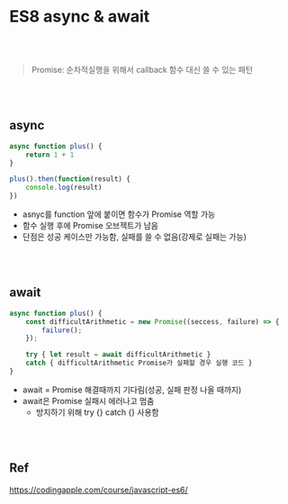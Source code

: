 # ES8 async & await

<br>
<br>

> Promise: 순차적실행을 위해서 callback 함수 대신 쓸 수 있는 패턴

<br>
<br>

## async 

```javascript
async function plus() {
	return 1 + 1
}

plus().then(function(result) {
	console.log(result)
})
```


* asnyc를 function 앞에 붙이면 함수가 Promise 역할 가능
* 함수 실행 후에 Promise 오브젝트가 남음
* 단점은 성공 케이스만 가능함, 실패를 쓸 수 없음(강제로 실패는 가능)


<br>
<br>


## await

```javascript
async function plus() {
	const difficultArithmetic = new Promise((seccess, failure) => {
		failure();
	});

	try { let result = await difficultArithmetic }
	catch { difficultArithmetic Promise가 실패할 경우 실행 코드 }
}
```

* await = Promise 해결때까지 기다림(성공, 실패 판정 나올 때까지)
* await은 Promise 실패시 에러나고 멈춤
	* 방지하기 위해 try {} catch {} 사용함


<br>
<br>

## Ref
https://codingapple.com/course/javascript-es6/


